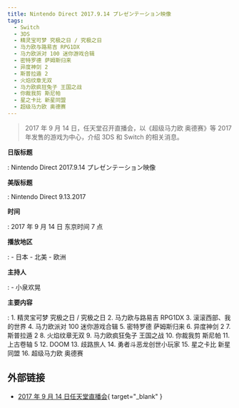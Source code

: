 ```yaml
---
title: Nintendo Direct 2017.9.14 プレゼンテーション映像
tags:
  - Switch
  - 3DS
  - 精灵宝可梦 究极之日 / 究极之日
  - 马力欧与路易吉 RPG1DX
  - 马力欧派对 100 迷你游戏合辑
  - 密特罗德 萨姆斯归来
  - 异度神剑 2
  - 斯普拉遁 2
  - 火焰纹章无双
  - 马力欧疯狂兔子 王国之战
  - 你裁我剪 斯尼帕
  - 星之卡比 新星同盟
  - 超级马力欧 奥德赛
---
```


> 2017 年 9 月 14 日，任天堂召开直播会，以《超级马力欧 奥德赛》等 2017 年发售的游戏为中心，介绍 3DS 和 Switch 的相关消息。

**日版标题**

:   Nintendo Direct 2017.9.14 プレゼンテーション映像

**美版标题**

:   Nintendo Direct 9.13.2017

**时间**

:   2017 年 9 月 14 日 东京时间 7 点

**播放地区**

:   - 日本
	- 北美
	- 欧洲

**主持人**

:   - 小泉欢晃

**主要内容**

:   1. 精灵宝可梦 究极之日 / 究极之日
	2. 马力欧与路易吉 RPG1DX
	3. 滚滚西部、我的世界
	4. 马力欧派对 100 迷你游戏合辑
	5. 密特罗德 萨姆斯归来
	6. 异度神剑 2
	7. 斯普拉遁 2
	8. 火焰纹章无双
	9. 马力欧疯狂兔子 王国之战
	10. 你裁我剪 斯尼帕
	11. 上古卷轴 5
	12. DOOM
	13. 歧路旅人
	14. 勇者斗恶龙创世小玩家
	15. 星之卡比 新星同盟
	16. 超级马力欧 奥德赛

## 外部链接

- [2017 年 9 月 14 日任天堂直播会](https://www.bilibili.com/video/BV1C7411q7oE/){ target="_blank" }

